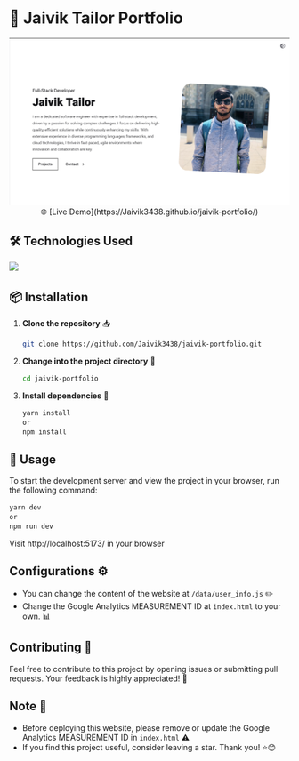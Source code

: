 # 🚀 Jaivik Tailor Portfolio

<center>
    <img src="/public/cover.png" alt="JaivikTailor" />
</center>

<center>
    🌐 [Live Demo](https://Jaivik3438.github.io/jaivik-portfolio/)
</center>

## 🛠️ Technologies Used
<img  src="https://skillicons.dev/icons?i=html,css,react,tailwind,netlify&perline=7"/>

## 📦 Installation
1. **Clone the repository** 📥
    ```bash 
    git clone https://github.com/Jaivik3438/jaivik-portfolio.git
    ```
2. **Change into the project directory** 📂
    ```bash
    cd jaivik-portfolio
    ```
3. **Install dependencies** 🧩
    ```bash
    yarn install 
    or
    npm install
    ```

## 🚀 Usage
To start the development server and view the project in your browser, run the following command:
```bash
yarn dev 
or
npm run dev
```
Visit http://localhost:5173/ in your browser

## Configurations ⚙️
- You can change the content of the website at `/data/user_info.js` ✏️
- Change the Google Analytics MEASUREMENT ID at `index.html` to your own. 📊

## Contributing 🤝
Feel free to contribute to this project by opening issues or submitting pull requests. Your feedback is highly appreciated! 🙌

## Note 📝
- Before deploying this website, please remove or update the Google Analytics MEASUREMENT ID in `index.html` ⚠️
- If you find this project useful, consider leaving a star. Thank you! ⭐😊
